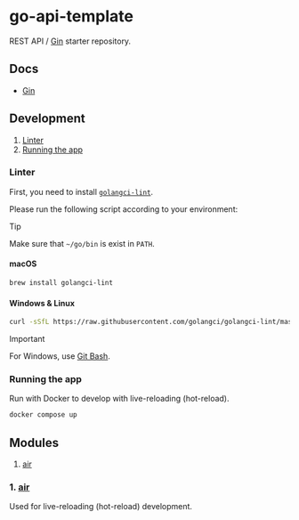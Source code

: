 # go-api-template

REST API / [Gin](https://github.com/gin-gonic/gin) starter repository.

## Docs

- [Gin](https://gin-gonic.com/docs)

## Development

1. [Linter](#linter)
2. [Running the app](#running-the-app)

### Linter

First, you need to install [`golangci-lint`](https://golangci-lint.run/).

Please run the following script according to your environment:

> [!TIP]
>
> Make sure that `~/go/bin` is exist in `PATH`.

#### macOS

```zsh
brew install golangci-lint
```

#### Windows & Linux

```bash
curl -sSfL https://raw.githubusercontent.com/golangci/golangci-lint/master/install.sh | sh -s -- -b "$(go env GOPATH)/bin" v1.60.3
```

> [!IMPORTANT]
>
> For Windows, use [Git Bash](https://git-scm.com/).

### Running the app

Run with Docker to develop with live-reloading (hot-reload).

```bash
docker compose up
```

## Modules

1. [air](#1-air)

### 1. [air](https://github.com/air-verse/air)

Used for live-reloading (hot-reload) development.
